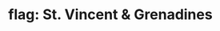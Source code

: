 ---
layout: smileys&emotion
title: "flag: St. Vincent & Grenadines"
emoji: flag_st_vincent_and_grenadines
permalink: 🇻🇨.html
image: assets/img/3moji/flag_st_vincent_and_grenadines.png
---